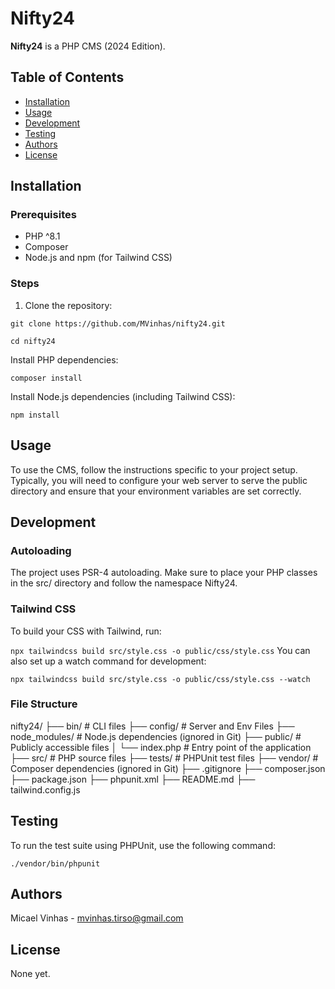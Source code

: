 # Nifty24

**Nifty24** is a PHP CMS (2024 Edition).

## Table of Contents

- [Installation](#installation)
- [Usage](#usage)
- [Development](#development)
- [Testing](#testing)
- [Authors](#authors)
- [License](#license)

## Installation

### Prerequisites

- PHP ^8.1
- Composer
- Node.js and npm (for Tailwind CSS)

### Steps

1. Clone the repository:
```
git clone https://github.com/MVinhas/nifty24.git

cd nifty24
```

Install PHP dependencies:

`composer install`

Install Node.js dependencies (including Tailwind CSS):

`npm install`

## Usage
To use the CMS, follow the instructions specific to your project setup. Typically, you will need to configure your web server to serve the public directory and ensure that your environment variables are set correctly.

## Development
### Autoloading
The project uses PSR-4 autoloading. Make sure to place your PHP classes in the src/ directory and follow the namespace Nifty24\.

### Tailwind CSS
To build your CSS with Tailwind, run:

`npx tailwindcss build src/style.css -o public/css/style.css`
You can also set up a watch command for development:

`npx tailwindcss build src/style.css -o public/css/style.css --watch`

### File Structure

nifty24/
├── bin/                      # CLI files
├── config/                   # Server and Env Files
├── node_modules/             # Node.js dependencies (ignored in Git)
├── public/                   # Publicly accessible files
│   └── index.php             # Entry point of the application
├── src/                      # PHP source files
├── tests/                    # PHPUnit test files
├── vendor/                   # Composer dependencies (ignored in Git)
├── .gitignore
├── composer.json
├── package.json
├── phpunit.xml
├── README.md
├── tailwind.config.js

## Testing
To run the test suite using PHPUnit, use the following command:

`./vendor/bin/phpunit`

## Authors
Micael Vinhas - mvinhas.tirso@gmail.com

## License
None yet.